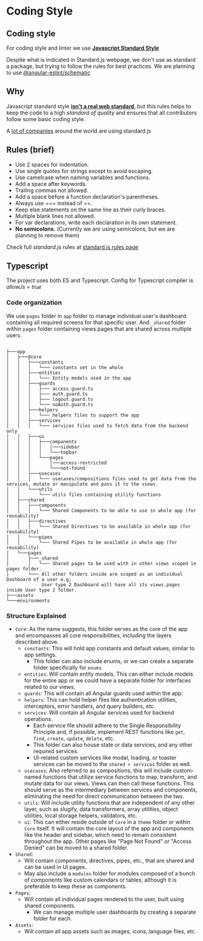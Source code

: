 # Coding Style

## Coding style

For coding style and linter we use **[Javascript Standard Style](https://standardjs.com/)**

Despite what is indicated in Standard.js webpage, we don't use as standard a package, but trying to follow the rules for best practices. We are planning to use
[@angular-eslint/schematic](https://github.com/angular-eslint/angular-eslint)

## Why

Javascript standard style **[isn't a real web standard](https://standardjs.com/index.html#but-this-isnt-a-real-web-standard)**, but this rules helps to keep the code to a high
_standard of quality_ and ensures that all contributors follow some basic coding style.

A [lot of companies](https://standardjs.com/index.html#who-uses-javascript-standard-style) around the world are using standard.js

## Rules (brief)

- Use 2 spaces for indentation.
- Use single quotes for strings except to avoid escaping.
- Use camelcase when naming variables and functions.
- Add a space after keywords.
- Trailing commas not allowed.
- Add a space before a function declaration's parentheses.
- Always use === instead of ==.
- Keep else statements on the same line as their curly braces.
- Multiple blank lines not allowed.
- For var declarations, write each declaration in its own statement.
- **No semicolons.** (Currently we are using semicolons, but we are planning to remove them)

Check full _standard.js_ rules at [standard.js rules page](https://standardjs.com/rules.html)

## Typescript

The project uses both ES and Typescript. Config for Typescript compiler is _allowJs = true_

### Code organization

We use `pages` folder in `app` folder to manage individual user's dashboard containing all required screens for that specific user.
And `_shared` folder within `pages` folder containing views.pages that are shared across multiple users.

```console

├───app
│   ├───@core
│   │   ├───constants
│   │   │   └─── constants set in the whole
│   │   ├───entities
│   │   │   └─── Entity models used in the app
│   │   ├───guards
│   │   │   ├─── access.guard.ts
│   │   │   ├─── auth.guard.ts
│   │   │   ├─── logout.guard.ts
│   │   │   └─── noAuth.guard.ts
│   │   ├───helpers
│   │   │   └─── helpers files to support the app
│   │   ├───services
│   │   │   └─── services files used to fetch data from the backend only
│   │   ├───ui
│   │   │   ├───components
│   │   │   │   │───sidebar
│   │   │   │   └───topbar
│   │   │   └───pages
│   │   │       │───access-restricted
│   │   │       └───not-found
│   │   ├───usecases
│   │   │   └─── usecases/compositions files used to get data from the services, mutate or manipulate and pass it to the views.
│   │   └───utils
│   │       └─── utils files containing utility functions
│   ├───shared
│   │   ├───components
│   │   │   └─── Shared Components to be able to use in whole app (for reusability)
│   │   ├───directives
│   │   │   └─── Shared Directives to be available in whole app (for reusability)
│   │   └───pipes
│   │       └─── Shared Pipes to be available in whole app (for reusability)
│   └───pages
│       ├───_shared
│       │   └─── Shared pages to be used with in other views scoped in pages folder.
│       └─── All other folders inside are scoped as an individual Dashboard of a user e.g;
             User type 2 Dashboard will have all its views.pages inside User type 2 folder.
├───assets
└───environments
```

### Structure Explained

- `Core`: As the name suggests, this folder serves as the core of the app and encompasses all core responsibilities, including the layers described above.
  - `constants`: This will hold app constants and default values, similar to app settings.
    - This folder can also include enums, or we can create a separate folder specifically for `enums`.
  - `entities`: Will contain entity models. This can either include models for the entire app or we could have a separate folder for interfaces related to our views.
  - `guards`: This will contain all Angular guards used within the app.
  - `helpers`: This can hold helper files like authentication utilities, interceptors, error handlers, and query builders, etc.
  - `services`: Will contain all Angular services used for backend operations.
    - Each service file should adhere to the Single Responsibility Principle and, if possible, implement REST functions like `get`, `find`, `create`, `update`, `delete`, etc.
    - This folder can also house state or data services, and any other required services.
    - UI-related custom services like modal, loading, or toaster services can be moved to the `shared > services` folder as well.
  - `usecases`: Also referred to as compositions, this will include custom-named functions that utilize service functions to map, transform, and mutate data for our views. Views can then call these functions. This should serve as the intermediary between services and components, eliminating the need for direct communication between the two.
  - `utils`: Will include utility functions that are independent of any other layer, such as slugify, data transformers, array utilities, object utilities, local storage helpers, validators, etc.
  - `ui`: This can either reside outside of `Core` in a `theme` folder or within `Core` itself. It will contain the core layout of the app and components like the header and sidebar, which need to remain consistent throughout the app. Other pages like "Page Not Found" or "Access Denied" can be moved to a shared folder.
- `Shared`:
  - Will contain components, directives, pipes, etc., that are shared and can be used in UI pages.
  - May also include a `modules` folder for modules composed of a bunch of components like custom calendars or tables, although it is preferable to keep these as components.
- `Pages`:
  - Will contain all individual pages rendered to the user, built using shared components.
    - We can manage multiple user dashboards by creating a separate folder for each.
- `Assets`:
  - Will contain all app assets such as images, icons, language files, etc.

